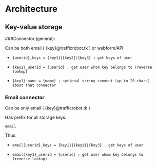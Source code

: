 Architecture
============



Key-value storage
-----------------

###Connector (general):

Can be both email ( {key}@trafficrobot.tk ) or webform/API

* `{userid}_keys = {key1}|{key2}|{key3} ; get keys of user`

* `{key1}_userid = {userid} ; get user whom key belongs to (reverse lookup)`

* `{key1}_name = {name} ; optional string comment (up to 20 chars) about that connector`



### Email connector

Can be only email ( {key}@trafficrobot.tk )

Has prefix for all storage keys:

`email`


Thus:


* `email{userid}_keys = {key1}|{key2}|{key3} ; get keys of user`

* `email{key1}_userid = {userid} ; get user whom key belongs to (reverse lookup)`
